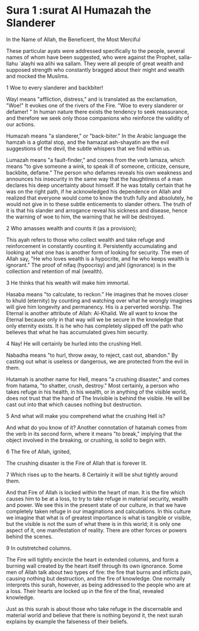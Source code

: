Sura 1 :surat Al Humazah the Slanderer
======================================

In the Name of Allah, the Beneficent, the Most Merciful

These particular ayats were addressed specifically to the people,
several names of whom have been suggested, who were against the Prophet,
salla-llahu \`alayhi wa alihi wa sallam. They were all people of great
wealth and supposed strength who constantly bragged about their might
and wealth and mocked the Muslims.

1 Woe to every slanderer and backbiter!

Wayl means "affliction, distress," and is translated as the
exclamation, "Woe!" It evokes one of the rivers of the Fire. "Woe to
every slanderer or defamer! " In human nature there exists the ten­dency
to seek reassurance, and therefore we seek only those compan­ions who
reinforce the validity of our actions.

Humazah means "a slanderer," or "back-biter." In the Arabic language
the hamzah is a glottal stop, and the hamazat ash-shayatin are the evil
suggestions of the devil, the subtle whispers that we find within us.

Lumazah means "a fault-finder," and comes from the verb lamaza, which
means "to give someone a wink, to speak ill of someone, criticize,
censure, backbite, defame." The person who defames reveals his own
weakness and announces his insecurity in the same way that the
haughtiness of a man declares his deep uncer­tainty about himself. If he
was totally certain that he was on the right path, if he acknowledged
his dependence on Allah and realized that everyone would come to know
the truth fully and absolutely, he would not give in to these subtle
enticements to slander others. The truth of it is that his slander and
arrogance reveal his sickness and dis­ease, hence the warning of woe to
him, the warning that he will be destroyed.

2 Who amasses wealth and counts it (as a pro­vision);

This ayah refers to those who collect wealth and take refuge and
reinforcement in constantly counting it. Persistently accumulating and
looking at what one has is another form of looking for security. The men
of Allah say, "He who loves wealth is a hypocrite, and he who keeps
wealth is ignorant." The proof of nifaq (hypocrisy) and jahl (ignorance)
is in the collection and retention of mal (wealth).

3 He thinks that his wealth will make him im­mortal.

Hasaba means "to calculate, to reckon." He ima­gines that he moves
closer to khuld (eternity) by counting and watching over what he wrongly
imagines will give him longev­ity and permanency. His is a perverted
worship. The Eternal is another attribute of Allah: Al-Khalid. We all
want to know the Eternal because only in that way will we be secure in
the knowl­edge that only eternity exists. It is he who has completely
slipped off the path who believes that what he has accumulated gives him
security.

4 Nay! He will certainly be hurled into the crushing Hell.

Nabadha means "to hurl, throw away, to reject, cast out, abandon." By
casting out what is useless or dangerous, we are protected from the evil
in them.

Hutamah is another name for Hell, means "a crush­ing disaster," and
comes from hatama, "to shatter, crush, destroy." Most certainly, a
person who takes refuge in his health, in his wealth, or in anything of
the visible world, does not trust that the hand of The Invisible is
behind the visible. He will be cast out into that which causes nothing
but destruction.

5 And what will make you comprehend what the crushing Hell is?

And what do you know of it? Another connotation of hatamah comes from
the verb in its second form, where it means "to break," implying that
the object involved in the breaking, or crushing, is solid to begin
with.

6 The fire of Allah, ignited,

The crushing disaster is the Fire of Allah that is forever lit.

7 Which rises up to the hearts.
8 Certainly it will be shut tightly around them.

And that Fire of Allah is locked within the heart of man. It is the
fire which causes him to be at a loss, to try to take refuge in material
security, wealth and power. We see this in the present state of our
cul­ture, in that we have completely taken refuge in our imaginations
and calculations. In this culture we imagine that what is of greatest
impor­tance is what is tangible or visible, but the visible is not the
sum of what there is in this world; it is only one aspect of it, one
manifesta­tion of reality. There are other forces or powers behind the
scenes.

9 In outstretched columns.

The Fire will tightly encircle the heart in extended columns, and form
a burning wall created by the heart itself through its own ignor­ance.
Some men of Allah talk about two types of fire: the fire that burns and
inflicts pain, causing nothing but destruction, and the fire of
knowledge. One normally interprets this surah, however, as being
addressed to the people who are at a loss. Their hearts are locked up in
the fire of the final, revealed knowledge.

Just as this surah is about those who take refuge in the discern­able
and material world and believe that there is nothing beyond it, the next
surah explains by example the falseness of their beliefs.


